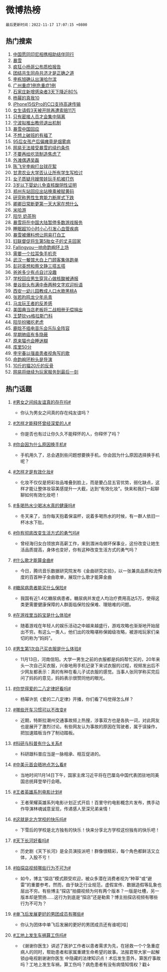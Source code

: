 # 微博热榜

`最后更新时间：2022-11-17 17:07:15 +0800`

## 热门搜索

1. [中国愿同印尼相携相助结伴同行](https://m.weibo.cn/search?containerid=100103type%3D1%26t%3D10%26q%3D%23%E4%B8%AD%E5%9B%BD%E6%84%BF%E5%90%8C%E5%8D%B0%E5%B0%BC%E7%9B%B8%E6%90%BA%E7%9B%B8%E5%8A%A9%E7%BB%93%E4%BC%B4%E5%90%8C%E8%A1%8C%23&stream_entry_id=51&isnewpage=1&extparam=seat%3D1%26pos%3D0%26c_type%3D51%26cate%3D10103%26dgr%3D0%26filter_type%3Drealtimehot%26display_time%3D1668676033%26pre_seqid%3D16686760338020166088357&luicode=10000011&lfid=106003type%253D25%2526t%253D3%2526disable_hot%253D1%2526filter_type%253Drealtimehot)
1. [暴雪](https://m.weibo.cn/search?containerid=100103type%3D1%26t%3D10%26q%3D%E6%9A%B4%E9%9B%AA&stream_entry_id=31&isnewpage=1&extparam=seat%3D1%26pos%3D0%26c_type%3D31%26flag%3D16%26cate%3D5001%26lcate%3D5001%26dgr%3D0%26q%3D%25E6%259A%25B4%25E9%259B%25AA%26filter_type%3Drealtimehot%26band_rank%3D1%26realpos%3D1%26display_time%3D1668676033%26pre_seqid%3D16686760338020166088357&luicode=10000011&lfid=106003type%253D25%2526t%253D3%2526disable_hot%253D1%2526filter_type%253Drealtimehot)
1. [疯狂小杨哥公布质检报告](https://m.weibo.cn/search?containerid=100103type%3D1%26t%3D10%26q%3D%23%E7%96%AF%E7%8B%82%E5%B0%8F%E6%9D%A8%E5%93%A5%E5%85%AC%E5%B8%83%E8%B4%A8%E6%A3%80%E6%8A%A5%E5%91%8A%23&stream_entry_id=31&isnewpage=1&extparam=seat%3D1%26pos%3D1%26c_type%3D31%26flag%3D2%26cate%3D5001%26lcate%3D5001%26dgr%3D0%26q%3D%2523%25E7%2596%25AF%25E7%258B%2582%25E5%25B0%258F%25E6%259D%25A8%25E5%2593%25A5%25E5%2585%25AC%25E5%25B8%2583%25E8%25B4%25A8%25E6%25A3%2580%25E6%258A%25A5%25E5%2591%258A%2523%26filter_type%3Drealtimehot%26band_rank%3D2%26realpos%3D2%26display_time%3D1668676033%26pre_seqid%3D16686760338020166088357&luicode=10000011&lfid=106003type%253D25%2526t%253D3%2526disable_hot%253D1%2526filter_type%253Drealtimehot)
1. [团结共生同舟共济才是正确之道](https://m.weibo.cn/search?containerid=100103type%3D1%26t%3D10%26q%3D%23%E5%9B%A2%E7%BB%93%E5%85%B1%E7%94%9F%E5%90%8C%E8%88%9F%E5%85%B1%E6%B5%8E%E6%89%8D%E6%98%AF%E6%AD%A3%E7%A1%AE%E4%B9%8B%E9%81%93%23&stream_entry_id=31&isnewpage=1&extparam=seat%3D1%26pos%3D2%26c_type%3D31%26flag%3D0%26cate%3D5001%26lcate%3D5001%26dgr%3D0%26q%3D%2523%25E5%259B%25A2%25E7%25BB%2593%25E5%2585%25B1%25E7%2594%259F%25E5%2590%258C%25E8%2588%259F%25E5%2585%25B1%25E6%25B5%258E%25E6%2589%258D%25E6%2598%25AF%25E6%25AD%25A3%25E7%25A1%25AE%25E4%25B9%258B%25E9%2581%2593%2523%26filter_type%3Drealtimehot%26band_rank%3D3%26realpos%3D3%26display_time%3D1668676033%26pre_seqid%3D16686760338020166088357&luicode=10000011&lfid=106003type%253D25%2526t%253D3%2526disable_hot%253D1%2526filter_type%253Drealtimehot)
1. [李栋旭确认出演哈尔滨](https://m.weibo.cn/search?containerid=100103type%3D1%26t%3D10%26q%3D%23%E6%9D%8E%E6%A0%8B%E6%97%AD%E7%A1%AE%E8%AE%A4%E5%87%BA%E6%BC%94%E5%93%88%E5%B0%94%E6%BB%A8%23&stream_entry_id=31&isnewpage=1&extparam=seat%3D1%26pos%3D3%26c_type%3D31%26flag%3D1%26cate%3D5001%26lcate%3D5001%26dgr%3D0%26q%3D%2523%25E6%259D%258E%25E6%25A0%258B%25E6%2597%25AD%25E7%25A1%25AE%25E8%25AE%25A4%25E5%2587%25BA%25E6%25BC%2594%25E5%2593%2588%25E5%25B0%2594%25E6%25BB%25A8%2523%26filter_type%3Drealtimehot%26band_rank%3D4%26realpos%3D4%26display_time%3D1668676033%26pre_seqid%3D16686760338020166088357&luicode=10000011&lfid=106003type%253D25%2526t%253D3%2526disable_hot%253D1%2526filter_type%253Drealtimehot)
1. [广州重症1例危重症1例](https://m.weibo.cn/search?containerid=100103type%3D1%26t%3D10%26q%3D%23%E5%B9%BF%E5%B7%9E%E9%87%8D%E7%97%871%E4%BE%8B%E5%8D%B1%E9%87%8D%E7%97%871%E4%BE%8B%23&stream_entry_id=31&isnewpage=1&extparam=seat%3D1%26pos%3D4%26c_type%3D31%26flag%3D1%26cate%3D5001%26lcate%3D5001%26dgr%3D0%26q%3D%2523%25E5%25B9%25BF%25E5%25B7%259E%25E9%2587%258D%25E7%2597%25871%25E4%25BE%258B%25E5%258D%25B1%25E9%2587%258D%25E7%2597%25871%25E4%25BE%258B%2523%26filter_type%3Drealtimehot%26band_rank%3D5%26realpos%3D5%26display_time%3D1668676033%26pre_seqid%3D16686760338020166088357&luicode=10000011&lfid=106003type%253D25%2526t%253D3%2526disable_hot%253D1%2526filter_type%253Drealtimehot)
1. [石家庄新增感染者3天下降近80%](https://m.weibo.cn/search?containerid=100103type%3D1%26t%3D10%26q%3D%23%E7%9F%B3%E5%AE%B6%E5%BA%84%E6%96%B0%E5%A2%9E%E6%84%9F%E6%9F%93%E8%80%853%E5%A4%A9%E4%B8%8B%E9%99%8D%E8%BF%9180%25%23&stream_entry_id=31&isnewpage=1&extparam=seat%3D1%26pos%3D5%26c_type%3D31%26flag%3D0%26cate%3D5001%26lcate%3D5001%26dgr%3D0%26q%3D%2523%25E7%259F%25B3%25E5%25AE%25B6%25E5%25BA%2584%25E6%2596%25B0%25E5%25A2%259E%25E6%2584%259F%25E6%259F%2593%25E8%2580%25853%25E5%25A4%25A9%25E4%25B8%258B%25E9%2599%258D%25E8%25BF%259180%2525%2523%26filter_type%3Drealtimehot%26band_rank%3D6%26realpos%3D6%26display_time%3D1668676033%26pre_seqid%3D16686760338020166088357&luicode=10000011&lfid=106003type%253D25%2526t%253D3%2526disable_hot%253D1%2526filter_type%253Drealtimehot)
1. [杨幂的真我10](https://m.weibo.cn/search?containerid=100103type%3D1%26t%3D10%26q%3D%23%E6%9D%A8%E5%B9%82%E7%9A%84%E7%9C%9F%E6%88%9110%23&stream_entry_id=31&isnewpage=1&extparam=seat%3D1%26pos%3D6%26c_type%3D31%26topic_ad%3D1%26cate%3D5001%26dgr%3D0%26lcate%3D5001%26filter_type%3Drealtimehot%26q%3D%2523%25E6%259D%25A8%25E5%25B9%2582%25E7%259A%2584%25E7%259C%259F%25E6%2588%259110%2523%26adid%3D172658%26band_rank%3D7%26display_time%3D1668676033%26pre_seqid%3D16686760338020166088357&luicode=10000011&lfid=106003type%253D25%2526t%253D3%2526disable_hot%253D1%2526filter_type%253Drealtimehot)
1. [iPhone15仅Pro的C口支持高速传输](https://m.weibo.cn/search?containerid=100103type%3D1%26t%3D10%26q%3D%23iPhone15%E4%BB%85Pro%E7%9A%84C%E5%8F%A3%E6%94%AF%E6%8C%81%E9%AB%98%E9%80%9F%E4%BC%A0%E8%BE%93%23&stream_entry_id=31&isnewpage=1&extparam=seat%3D1%26pos%3D7%26c_type%3D31%26flag%3D1%26cate%3D5001%26lcate%3D5001%26dgr%3D0%26q%3D%2523iPhone15%25E4%25BB%2585Pro%25E7%259A%2584C%25E5%258F%25A3%25E6%2594%25AF%25E6%258C%2581%25E9%25AB%2598%25E9%2580%259F%25E4%25BC%25A0%25E8%25BE%2593%2523%26filter_type%3Drealtimehot%26band_rank%3D7%26realpos%3D7%26display_time%3D1668676033%26pre_seqid%3D16686760338020166088357&luicode=10000011&lfid=106003type%253D25%2526t%253D3%2526disable_hot%253D1%2526filter_type%253Drealtimehot)
1. [女生请假3天被开除再遭索赔11万](https://m.weibo.cn/search?containerid=100103type%3D1%26t%3D10%26q%3D%23%E5%A5%B3%E7%94%9F%E8%AF%B7%E5%81%873%E5%A4%A9%E8%A2%AB%E5%BC%80%E9%99%A4%E5%86%8D%E9%81%AD%E7%B4%A2%E8%B5%9411%E4%B8%87%23&stream_entry_id=31&isnewpage=1&extparam=seat%3D1%26pos%3D8%26c_type%3D31%26flag%3D0%26cate%3D5001%26lcate%3D5001%26dgr%3D0%26q%3D%2523%25E5%25A5%25B3%25E7%2594%259F%25E8%25AF%25B7%25E5%2581%25873%25E5%25A4%25A9%25E8%25A2%25AB%25E5%25BC%2580%25E9%2599%25A4%25E5%2586%258D%25E9%2581%25AD%25E7%25B4%25A2%25E8%25B5%259411%25E4%25B8%2587%2523%26filter_type%3Drealtimehot%26band_rank%3D8%26realpos%3D8%26display_time%3D1668676033%26pre_seqid%3D16686760338020166088357&luicode=10000011&lfid=106003type%253D25%2526t%253D3%2526disable_hot%253D1%2526filter_type%253Drealtimehot)
1. [只有密接人员才会集中隔离](https://m.weibo.cn/search?containerid=100103type%3D1%26t%3D10%26q%3D%23%E5%8F%AA%E6%9C%89%E5%AF%86%E6%8E%A5%E4%BA%BA%E5%91%98%E6%89%8D%E4%BC%9A%E9%9B%86%E4%B8%AD%E9%9A%94%E7%A6%BB%23&stream_entry_id=31&isnewpage=1&extparam=seat%3D1%26pos%3D9%26c_type%3D31%26flag%3D1%26cate%3D5001%26lcate%3D5001%26dgr%3D0%26q%3D%2523%25E5%258F%25AA%25E6%259C%2589%25E5%25AF%2586%25E6%258E%25A5%25E4%25BA%25BA%25E5%2591%2598%25E6%2589%258D%25E4%25BC%259A%25E9%259B%2586%25E4%25B8%25AD%25E9%259A%2594%25E7%25A6%25BB%2523%26filter_type%3Drealtimehot%26band_rank%3D9%26realpos%3D9%26display_time%3D1668676033%26pre_seqid%3D16686760338020166088357&luicode=10000011&lfid=106003type%253D25%2526t%253D3%2526disable_hot%253D1%2526filter_type%253Drealtimehot)
1. [宁波拟推出教师退出机制](https://m.weibo.cn/search?containerid=100103type%3D1%26t%3D10%26q%3D%23%E5%AE%81%E6%B3%A2%E6%8B%9F%E6%8E%A8%E5%87%BA%E6%95%99%E5%B8%88%E9%80%80%E5%87%BA%E6%9C%BA%E5%88%B6%23&stream_entry_id=31&isnewpage=1&extparam=seat%3D1%26pos%3D10%26c_type%3D31%26flag%3D1%26cate%3D5001%26lcate%3D5001%26dgr%3D0%26q%3D%2523%25E5%25AE%2581%25E6%25B3%25A2%25E6%258B%259F%25E6%258E%25A8%25E5%2587%25BA%25E6%2595%2599%25E5%25B8%2588%25E9%2580%2580%25E5%2587%25BA%25E6%259C%25BA%25E5%2588%25B6%2523%26filter_type%3Drealtimehot%26band_rank%3D10%26realpos%3D10%26display_time%3D1668676033%26pre_seqid%3D16686760338020166088357&luicode=10000011&lfid=106003type%253D25%2526t%253D3%2526disable_hot%253D1%2526filter_type%253Drealtimehot)
1. [暴雪中国回应](https://m.weibo.cn/search?containerid=100103type%3D1%26t%3D10%26q%3D%23%E6%9A%B4%E9%9B%AA%E4%B8%AD%E5%9B%BD%E5%9B%9E%E5%BA%94%23&stream_entry_id=31&isnewpage=1&extparam=seat%3D1%26pos%3D11%26c_type%3D31%26flag%3D0%26cate%3D5001%26lcate%3D5001%26dgr%3D0%26q%3D%2523%25E6%259A%25B4%25E9%259B%25AA%25E4%25B8%25AD%25E5%259B%25BD%25E5%259B%259E%25E5%25BA%2594%2523%26filter_type%3Drealtimehot%26band_rank%3D11%26realpos%3D11%26display_time%3D1668676033%26pre_seqid%3D16686760338020166088357&luicode=10000011&lfid=106003type%253D25%2526t%253D3%2526disable_hot%253D1%2526filter_type%253Drealtimehot)
1. [不想上破班的有福了](https://m.weibo.cn/search?containerid=100103type%3D1%26t%3D10%26q%3D%23%E4%B8%8D%E6%83%B3%E4%B8%8A%E7%A0%B4%E7%8F%AD%E7%9A%84%E6%9C%89%E7%A6%8F%E4%BA%86%23&stream_entry_id=31&isnewpage=1&extparam=seat%3D1%26pos%3D12%26c_type%3D31%26flag%3D1%26cate%3D5001%26lcate%3D5001%26dgr%3D0%26q%3D%2523%25E4%25B8%258D%25E6%2583%25B3%25E4%25B8%258A%25E7%25A0%25B4%25E7%258F%25AD%25E7%259A%2584%25E6%259C%2589%25E7%25A6%258F%25E4%25BA%2586%2523%26filter_type%3Drealtimehot%26band_rank%3D12%26realpos%3D12%26display_time%3D1668676033%26pre_seqid%3D16686760338020166088357&luicode=10000011&lfid=106003type%253D25%2526t%253D3%2526disable_hot%253D1%2526filter_type%253Drealtimehot)
1. [95后女孩产后偏瘫竟是烟雾病](https://m.weibo.cn/search?containerid=100103type%3D1%26t%3D10%26q%3D%2395%E5%90%8E%E5%A5%B3%E5%AD%A9%E4%BA%A7%E5%90%8E%E5%81%8F%E7%98%AB%E7%AB%9F%E6%98%AF%E7%83%9F%E9%9B%BE%E7%97%85%23&stream_entry_id=31&isnewpage=1&extparam=seat%3D1%26pos%3D13%26c_type%3D31%26flag%3D0%26cate%3D5001%26lcate%3D5001%26dgr%3D0%26q%3D%252395%25E5%2590%258E%25E5%25A5%25B3%25E5%25AD%25A9%25E4%25BA%25A7%25E5%2590%258E%25E5%2581%258F%25E7%2598%25AB%25E7%25AB%259F%25E6%2598%25AF%25E7%2583%259F%25E9%259B%25BE%25E7%2597%2585%2523%26filter_type%3Drealtimehot%26band_rank%3D13%26realpos%3D13%26display_time%3D1668676033%26pre_seqid%3D16686760338020166088357&luicode=10000011&lfid=106003type%253D25%2526t%253D3%2526disable_hot%253D1%2526filter_type%253Drealtimehot)
1. [网易无法接受暴雪的续约条件](https://m.weibo.cn/search?containerid=100103type%3D1%26t%3D10%26q%3D%23%E7%BD%91%E6%98%93%E6%97%A0%E6%B3%95%E6%8E%A5%E5%8F%97%E6%9A%B4%E9%9B%AA%E7%9A%84%E7%BB%AD%E7%BA%A6%E6%9D%A1%E4%BB%B6%23&stream_entry_id=31&isnewpage=1&extparam=seat%3D1%26pos%3D14%26c_type%3D31%26flag%3D1%26cate%3D5001%26lcate%3D5001%26dgr%3D0%26q%3D%2523%25E7%25BD%2591%25E6%2598%2593%25E6%2597%25A0%25E6%25B3%2595%25E6%258E%25A5%25E5%258F%2597%25E6%259A%25B4%25E9%259B%25AA%25E7%259A%2584%25E7%25BB%25AD%25E7%25BA%25A6%25E6%259D%25A1%25E4%25BB%25B6%2523%26filter_type%3Drealtimehot%26band_rank%3D14%26realpos%3D14%26display_time%3D1668676033%26pre_seqid%3D16686760338020166088357&luicode=10000011&lfid=106003type%253D25%2526t%253D3%2526disable_hot%253D1%2526filter_type%253Drealtimehot)
1. [不要再给吃货制造焦虑了](https://m.weibo.cn/search?containerid=100103type%3D1%26t%3D10%26q%3D%23%E4%B8%8D%E8%A6%81%E5%86%8D%E7%BB%99%E5%90%83%E8%B4%A7%E5%88%B6%E9%80%A0%E7%84%A6%E8%99%91%E4%BA%86%23&stream_entry_id=31&isnewpage=1&extparam=seat%3D1%26pos%3D15%26c_type%3D31%26flag%3D0%26cate%3D5001%26dgr%3D0%26lcate%3D5001%26filter_type%3Drealtimehot%26q%3D%2523%25E4%25B8%258D%25E8%25A6%2581%25E5%2586%258D%25E7%25BB%2599%25E5%2590%2583%25E8%25B4%25A7%25E5%2588%25B6%25E9%2580%25A0%25E7%2584%25A6%25E8%2599%2591%25E4%25BA%2586%2523%26adid%3D172732%26band_rank%3D15%26realpos%3D15%26display_time%3D1668676033%26pre_seqid%3D16686760338020166088357&luicode=10000011&lfid=106003type%253D25%2526t%253D3%2526disable_hot%253D1%2526filter_type%253Drealtimehot)
1. [外滩偶遇吴磊](https://m.weibo.cn/search?containerid=100103type%3D1%26t%3D10%26q%3D%23%E5%A4%96%E6%BB%A9%E5%81%B6%E9%81%87%E5%90%B4%E7%A3%8A%23&stream_entry_id=31&isnewpage=1&extparam=seat%3D1%26pos%3D16%26c_type%3D31%26flag%3D1%26cate%3D5001%26lcate%3D5001%26dgr%3D0%26q%3D%2523%25E5%25A4%2596%25E6%25BB%25A9%25E5%2581%25B6%25E9%2581%2587%25E5%2590%25B4%25E7%25A3%258A%2523%26filter_type%3Drealtimehot%26band_rank%3D16%26realpos%3D16%26display_time%3D1668676033%26pre_seqid%3D16686760338020166088357&luicode=10000011&lfid=106003type%253D25%2526t%253D3%2526disable_hot%253D1%2526filter_type%253Drealtimehot)
1. [陈飞宇李峋打台球花絮](https://m.weibo.cn/search?containerid=100103type%3D1%26t%3D10%26q%3D%23%E9%99%88%E9%A3%9E%E5%AE%87%E6%9D%8E%E5%B3%8B%E6%89%93%E5%8F%B0%E7%90%83%E8%8A%B1%E7%B5%AE%23&stream_entry_id=31&isnewpage=1&extparam=seat%3D1%26pos%3D17%26c_type%3D31%26flag%3D1%26cate%3D5001%26lcate%3D5001%26dgr%3D0%26q%3D%2523%25E9%2599%2588%25E9%25A3%259E%25E5%25AE%2587%25E6%259D%258E%25E5%25B3%258B%25E6%2589%2593%25E5%258F%25B0%25E7%2590%2583%25E8%258A%25B1%25E7%25B5%25AE%2523%26filter_type%3Drealtimehot%26band_rank%3D17%26realpos%3D17%26display_time%3D1668676033%26pre_seqid%3D16686760338020166088357&luicode=10000011&lfid=106003type%253D25%2526t%253D3%2526disable_hot%253D1%2526filter_type%253Drealtimehot)
1. [甘肃农业大学否认让所有学生写检讨](https://m.weibo.cn/search?containerid=100103type%3D1%26t%3D10%26q%3D%23%E7%94%98%E8%82%83%E5%86%9C%E4%B8%9A%E5%A4%A7%E5%AD%A6%E5%90%A6%E8%AE%A4%E8%AE%A9%E6%89%80%E6%9C%89%E5%AD%A6%E7%94%9F%E5%86%99%E6%A3%80%E8%AE%A8%23&stream_entry_id=31&isnewpage=1&extparam=seat%3D1%26pos%3D18%26c_type%3D31%26flag%3D1%26cate%3D5001%26lcate%3D5001%26dgr%3D0%26q%3D%2523%25E7%2594%2598%25E8%2582%2583%25E5%2586%259C%25E4%25B8%259A%25E5%25A4%25A7%25E5%25AD%25A6%25E5%2590%25A6%25E8%25AE%25A4%25E8%25AE%25A9%25E6%2589%2580%25E6%259C%2589%25E5%25AD%25A6%25E7%2594%259F%25E5%2586%2599%25E6%25A3%2580%25E8%25AE%25A8%2523%26filter_type%3Drealtimehot%26band_rank%3D18%26realpos%3D18%26display_time%3D1668676033%26pre_seqid%3D16686760338020166088357&luicode=10000011&lfid=106003type%253D25%2526t%253D3%2526disable_hot%253D1%2526filter_type%253Drealtimehot)
1. [女子质疑月嫂带娃玩手机被打伤](https://m.weibo.cn/search?containerid=100103type%3D1%26t%3D10%26q%3D%23%E5%A5%B3%E5%AD%90%E8%B4%A8%E7%96%91%E6%9C%88%E5%AB%82%E5%B8%A6%E5%A8%83%E7%8E%A9%E6%89%8B%E6%9C%BA%E8%A2%AB%E6%89%93%E4%BC%A4%23&stream_entry_id=31&isnewpage=1&extparam=seat%3D1%26pos%3D19%26c_type%3D31%26flag%3D0%26cate%3D5001%26lcate%3D5001%26dgr%3D0%26q%3D%2523%25E5%25A5%25B3%25E5%25AD%2590%25E8%25B4%25A8%25E7%2596%2591%25E6%259C%2588%25E5%25AB%2582%25E5%25B8%25A6%25E5%25A8%2583%25E7%258E%25A9%25E6%2589%258B%25E6%259C%25BA%25E8%25A2%25AB%25E6%2589%2593%25E4%25BC%25A4%2523%26filter_type%3Drealtimehot%26band_rank%3D19%26realpos%3D19%26display_time%3D1668676033%26pre_seqid%3D16686760338020166088357&luicode=10000011&lfid=106003type%253D25%2526t%253D3%2526disable_hot%253D1%2526filter_type%253Drealtimehot)
1. [3岁以下婴幼儿免查核酸阴性证明](https://m.weibo.cn/search?containerid=100103type%3D1%26t%3D10%26q%3D%233%E5%B2%81%E4%BB%A5%E4%B8%8B%E5%A9%B4%E5%B9%BC%E5%84%BF%E5%85%8D%E6%9F%A5%E6%A0%B8%E9%85%B8%E9%98%B4%E6%80%A7%E8%AF%81%E6%98%8E%23&stream_entry_id=31&isnewpage=1&extparam=seat%3D1%26pos%3D20%26c_type%3D31%26flag%3D1%26cate%3D5001%26lcate%3D5001%26dgr%3D0%26q%3D%25233%25E5%25B2%2581%25E4%25BB%25A5%25E4%25B8%258B%25E5%25A9%25B4%25E5%25B9%25BC%25E5%2584%25BF%25E5%2585%258D%25E6%259F%25A5%25E6%25A0%25B8%25E9%2585%25B8%25E9%2598%25B4%25E6%2580%25A7%25E8%25AF%2581%25E6%2598%258E%2523%26filter_type%3Drealtimehot%26band_rank%3D20%26realpos%3D20%26display_time%3D1668676033%26pre_seqid%3D16686760338020166088357&luicode=10000011&lfid=106003type%253D25%2526t%253D3%2526disable_hot%253D1%2526filter_type%253Drealtimehot)
1. [郑州东站回应出站换乘被赋黄码](https://m.weibo.cn/search?containerid=100103type%3D1%26t%3D10%26q%3D%23%E9%83%91%E5%B7%9E%E4%B8%9C%E7%AB%99%E5%9B%9E%E5%BA%94%E5%87%BA%E7%AB%99%E6%8D%A2%E4%B9%98%E8%A2%AB%E8%B5%8B%E9%BB%84%E7%A0%81%23&stream_entry_id=31&isnewpage=1&extparam=seat%3D1%26pos%3D21%26c_type%3D31%26flag%3D0%26cate%3D5001%26lcate%3D5001%26dgr%3D0%26q%3D%2523%25E9%2583%2591%25E5%25B7%259E%25E4%25B8%259C%25E7%25AB%2599%25E5%259B%259E%25E5%25BA%2594%25E5%2587%25BA%25E7%25AB%2599%25E6%258D%25A2%25E4%25B9%2598%25E8%25A2%25AB%25E8%25B5%258B%25E9%25BB%2584%25E7%25A0%2581%2523%26filter_type%3Drealtimehot%26band_rank%3D21%26realpos%3D21%26display_time%3D1668676033%26pre_seqid%3D16686760338020166088357&luicode=10000011&lfid=106003type%253D25%2526t%253D3%2526disable_hot%253D1%2526filter_type%253Drealtimehot)
1. [研究称男性生育能力断崖式下跌](https://m.weibo.cn/search?containerid=100103type%3D1%26t%3D10%26q%3D%23%E7%A0%94%E7%A9%B6%E7%A7%B0%E7%94%B7%E6%80%A7%E7%94%9F%E8%82%B2%E8%83%BD%E5%8A%9B%E6%96%AD%E5%B4%96%E5%BC%8F%E4%B8%8B%E8%B7%8C%23&stream_entry_id=31&isnewpage=1&extparam=seat%3D1%26pos%3D22%26c_type%3D31%26flag%3D2%26cate%3D5001%26lcate%3D5001%26dgr%3D0%26q%3D%2523%25E7%25A0%2594%25E7%25A9%25B6%25E7%25A7%25B0%25E7%2594%25B7%25E6%2580%25A7%25E7%2594%259F%25E8%2582%25B2%25E8%2583%25BD%25E5%258A%259B%25E6%2596%25AD%25E5%25B4%2596%25E5%25BC%258F%25E4%25B8%258B%25E8%25B7%258C%2523%26filter_type%3Drealtimehot%26band_rank%3D22%26realpos%3D22%26display_time%3D1668676033%26pre_seqid%3D16686760338020166088357&luicode=10000011&lfid=106003type%253D25%2526t%253D3%2526disable_hot%253D1%2526filter_type%253Drealtimehot)
1. [卿卿日常断更第一天大家在想什么](https://m.weibo.cn/search?containerid=100103type%3D1%26t%3D10%26q%3D%23%E5%8D%BF%E5%8D%BF%E6%97%A5%E5%B8%B8%E6%96%AD%E6%9B%B4%E7%AC%AC%E4%B8%80%E5%A4%A9%E5%A4%A7%E5%AE%B6%E5%9C%A8%E6%83%B3%E4%BB%80%E4%B9%88%23&stream_entry_id=31&isnewpage=1&extparam=seat%3D1%26pos%3D23%26c_type%3D31%26flag%3D1%26cate%3D5001%26lcate%3D5001%26dgr%3D0%26q%3D%2523%25E5%258D%25BF%25E5%258D%25BF%25E6%2597%25A5%25E5%25B8%25B8%25E6%2596%25AD%25E6%259B%25B4%25E7%25AC%25AC%25E4%25B8%2580%25E5%25A4%25A9%25E5%25A4%25A7%25E5%25AE%25B6%25E5%259C%25A8%25E6%2583%25B3%25E4%25BB%2580%25E4%25B9%2588%2523%26filter_type%3Drealtimehot%26band_rank%3D23%26realpos%3D23%26display_time%3D1668676033%26pre_seqid%3D16686760338020166088357&luicode=10000011&lfid=106003type%253D25%2526t%253D3%2526disable_hot%253D1%2526filter_type%253Drealtimehot)
1. [米哈游](https://m.weibo.cn/search?containerid=100103type%3D1%26t%3D10%26q%3D%E7%B1%B3%E5%93%88%E6%B8%B8&stream_entry_id=31&isnewpage=1&extparam=seat%3D1%26pos%3D24%26c_type%3D31%26flag%3D0%26cate%3D5001%26lcate%3D5001%26dgr%3D0%26q%3D%25E7%25B1%25B3%25E5%2593%2588%25E6%25B8%25B8%26filter_type%3Drealtimehot%26band_rank%3D24%26realpos%3D24%26display_time%3D1668676033%26pre_seqid%3D16686760338020166088357&luicode=10000011&lfid=106003type%253D25%2526t%253D3%2526disable_hot%253D1%2526filter_type%253Drealtimehot)
1. [阳华 奶茶狗](https://m.weibo.cn/search?containerid=100103type%3D1%26t%3D10%26q%3D%E9%98%B3%E5%8D%8E+%E5%A5%B6%E8%8C%B6%E7%8B%97&stream_entry_id=31&isnewpage=1&extparam=seat%3D1%26pos%3D25%26c_type%3D31%26flag%3D0%26cate%3D5001%26lcate%3D5001%26dgr%3D0%26q%3D%25E9%2598%25B3%25E5%258D%258E%2520%25E5%25A5%25B6%25E8%258C%25B6%25E7%258B%2597%26filter_type%3Drealtimehot%26band_rank%3D25%26realpos%3D25%26display_time%3D1668676033%26pre_seqid%3D16686760338020166088357&luicode=10000011&lfid=106003type%253D25%2526t%253D3%2526disable_hot%253D1%2526filter_type%253Drealtimehot)
1. [暴雪将在中国大陆暂停多数游戏服务](https://m.weibo.cn/search?containerid=100103type%3D1%26t%3D10%26q%3D%23%E6%9A%B4%E9%9B%AA%E5%B0%86%E5%9C%A8%E4%B8%AD%E5%9B%BD%E5%A4%A7%E9%99%86%E6%9A%82%E5%81%9C%E5%A4%9A%E6%95%B0%E6%B8%B8%E6%88%8F%E6%9C%8D%E5%8A%A1%23&stream_entry_id=31&isnewpage=1&extparam=seat%3D1%26pos%3D26%26c_type%3D31%26flag%3D0%26cate%3D5001%26lcate%3D5001%26dgr%3D0%26q%3D%2523%25E6%259A%25B4%25E9%259B%25AA%25E5%25B0%2586%25E5%259C%25A8%25E4%25B8%25AD%25E5%259B%25BD%25E5%25A4%25A7%25E9%2599%2586%25E6%259A%2582%25E5%2581%259C%25E5%25A4%259A%25E6%2595%25B0%25E6%25B8%25B8%25E6%2588%258F%25E6%259C%258D%25E5%258A%25A1%2523%26filter_type%3Drealtimehot%26band_rank%3D26%26realpos%3D26%26display_time%3D1668676033%26pre_seqid%3D16686760338020166088357&luicode=10000011&lfid=106003type%253D25%2526t%253D3%2526disable_hot%253D1%2526filter_type%253Drealtimehot)
1. [睡眠超10小时小心引发心血管疾病](https://m.weibo.cn/search?containerid=100103type%3D1%26t%3D10%26q%3D%23%E7%9D%A1%E7%9C%A0%E8%B6%8510%E5%B0%8F%E6%97%B6%E5%B0%8F%E5%BF%83%E5%BC%95%E5%8F%91%E5%BF%83%E8%A1%80%E7%AE%A1%E7%96%BE%E7%97%85%23&stream_entry_id=31&isnewpage=1&extparam=seat%3D1%26pos%3D27%26c_type%3D31%26flag%3D0%26cate%3D5001%26lcate%3D5001%26dgr%3D0%26q%3D%2523%25E7%259D%25A1%25E7%259C%25A0%25E8%25B6%258510%25E5%25B0%258F%25E6%2597%25B6%25E5%25B0%258F%25E5%25BF%2583%25E5%25BC%2595%25E5%258F%2591%25E5%25BF%2583%25E8%25A1%2580%25E7%25AE%25A1%25E7%2596%25BE%25E7%2597%2585%2523%26filter_type%3Drealtimehot%26band_rank%3D27%26realpos%3D27%26display_time%3D1668676033%26pre_seqid%3D16686760338020166088357&luicode=10000011&lfid=106003type%253D25%2526t%253D3%2526disable_hot%253D1%2526filter_type%253Drealtimehot)
1. [暴雪被爆料想让网易打白工](https://m.weibo.cn/search?containerid=100103type%3D1%26t%3D10%26q%3D%23%E6%9A%B4%E9%9B%AA%E8%A2%AB%E7%88%86%E6%96%99%E6%83%B3%E8%AE%A9%E7%BD%91%E6%98%93%E6%89%93%E7%99%BD%E5%B7%A5%23&stream_entry_id=31&isnewpage=1&extparam=seat%3D1%26pos%3D28%26c_type%3D31%26flag%3D0%26cate%3D5001%26lcate%3D5001%26dgr%3D0%26q%3D%2523%25E6%259A%25B4%25E9%259B%25AA%25E8%25A2%25AB%25E7%2588%2586%25E6%2596%2599%25E6%2583%25B3%25E8%25AE%25A9%25E7%25BD%2591%25E6%2598%2593%25E6%2589%2593%25E7%2599%25BD%25E5%25B7%25A5%2523%26filter_type%3Drealtimehot%26band_rank%3D28%26realpos%3D28%26display_time%3D1668676033%26pre_seqid%3D16686760338020166088357&luicode=10000011&lfid=106003type%253D25%2526t%253D3%2526disable_hot%253D1%2526filter_type%253Drealtimehot)
1. [妇联督促将生第5胎女子的丈夫回家](https://m.weibo.cn/search?containerid=100103type%3D1%26t%3D10%26q%3D%23%E5%A6%87%E8%81%94%E7%9D%A3%E4%BF%83%E5%B0%86%E7%94%9F%E7%AC%AC5%E8%83%8E%E5%A5%B3%E5%AD%90%E7%9A%84%E4%B8%88%E5%A4%AB%E5%9B%9E%E5%AE%B6%23&stream_entry_id=31&isnewpage=1&extparam=seat%3D1%26pos%3D29%26c_type%3D31%26flag%3D0%26cate%3D5001%26lcate%3D5001%26dgr%3D0%26q%3D%2523%25E5%25A6%2587%25E8%2581%2594%25E7%259D%25A3%25E4%25BF%2583%25E5%25B0%2586%25E7%2594%259F%25E7%25AC%25AC5%25E8%2583%258E%25E5%25A5%25B3%25E5%25AD%2590%25E7%259A%2584%25E4%25B8%2588%25E5%25A4%25AB%25E5%259B%259E%25E5%25AE%25B6%2523%26filter_type%3Drealtimehot%26band_rank%3D29%26realpos%3D29%26display_time%3D1668676033%26pre_seqid%3D16686760338020166088357&luicode=10000011&lfid=106003type%253D25%2526t%253D3%2526disable_hot%253D1%2526filter_type%253Drealtimehot)
1. [Fallingyou一响命韵峋环上场](https://m.weibo.cn/search?containerid=100103type%3D1%26t%3D10%26q%3D%23Fallingyou%E4%B8%80%E5%93%8D%E5%91%BD%E9%9F%B5%E5%B3%8B%E7%8E%AF%E4%B8%8A%E5%9C%BA%23&stream_entry_id=31&isnewpage=1&extparam=seat%3D1%26pos%3D30%26c_type%3D31%26flag%3D1%26cate%3D5001%26lcate%3D5001%26dgr%3D0%26q%3D%2523Fallingyou%25E4%25B8%2580%25E5%2593%258D%25E5%2591%25BD%25E9%259F%25B5%25E5%25B3%258B%25E7%258E%25AF%25E4%25B8%258A%25E5%259C%25BA%2523%26filter_type%3Drealtimehot%26band_rank%3D30%26realpos%3D30%26display_time%3D1668676033%26pre_seqid%3D16686760338020166088357&luicode=10000011&lfid=106003type%253D25%2526t%253D3%2526disable_hot%253D1%2526filter_type%253Drealtimehot)
1. [需要一个拉耳兔手机壳](https://m.weibo.cn/search?containerid=100103type%3D1%26t%3D10%26q%3D%23%E9%9C%80%E8%A6%81%E4%B8%80%E4%B8%AA%E6%8B%89%E8%80%B3%E5%85%94%E6%89%8B%E6%9C%BA%E5%A3%B3%23&stream_entry_id=31&isnewpage=1&extparam=seat%3D1%26pos%3D31%26c_type%3D31%26flag%3D1%26cate%3D5001%26lcate%3D5001%26dgr%3D0%26q%3D%2523%25E9%259C%2580%25E8%25A6%2581%25E4%25B8%2580%25E4%25B8%25AA%25E6%258B%2589%25E8%2580%25B3%25E5%2585%2594%25E6%2589%258B%25E6%259C%25BA%25E5%25A3%25B3%2523%26filter_type%3Drealtimehot%26band_rank%3D31%26realpos%3D31%26display_time%3D1668676033%26pre_seqid%3D16686760338020166088357&luicode=10000011&lfid=106003type%253D25%2526t%253D3%2526disable_hot%253D1%2526filter_type%253Drealtimehot)
1. [武汉一餐馆大白上门顾客集体跑单](https://m.weibo.cn/search?containerid=100103type%3D1%26t%3D10%26q%3D%23%E6%AD%A6%E6%B1%89%E4%B8%80%E9%A4%90%E9%A6%86%E5%A4%A7%E7%99%BD%E4%B8%8A%E9%97%A8%E9%A1%BE%E5%AE%A2%E9%9B%86%E4%BD%93%E8%B7%91%E5%8D%95%23&stream_entry_id=31&isnewpage=1&extparam=seat%3D1%26pos%3D32%26c_type%3D31%26flag%3D1%26cate%3D5001%26lcate%3D5001%26dgr%3D0%26q%3D%2523%25E6%25AD%25A6%25E6%25B1%2589%25E4%25B8%2580%25E9%25A4%2590%25E9%25A6%2586%25E5%25A4%25A7%25E7%2599%25BD%25E4%25B8%258A%25E9%2597%25A8%25E9%25A1%25BE%25E5%25AE%25A2%25E9%259B%2586%25E4%25BD%2593%25E8%25B7%2591%25E5%258D%2595%2523%26filter_type%3Drealtimehot%26band_rank%3D32%26realpos%3D32%26display_time%3D1668676033%26pre_seqid%3D16686760338020166088357&luicode=10000011&lfid=106003type%253D25%2526t%253D3%2526disable_hot%253D1%2526filter_type%253Drealtimehot)
1. [彭冠英想和蔡文静三搭五搭](https://m.weibo.cn/search?containerid=100103type%3D1%26t%3D10%26q%3D%23%E5%BD%AD%E5%86%A0%E8%8B%B1%E6%83%B3%E5%92%8C%E8%94%A1%E6%96%87%E9%9D%99%E4%B8%89%E6%90%AD%E4%BA%94%E6%90%AD%23&stream_entry_id=31&isnewpage=1&extparam=seat%3D1%26pos%3D33%26c_type%3D31%26flag%3D0%26cate%3D5001%26lcate%3D5001%26dgr%3D0%26q%3D%2523%25E5%25BD%25AD%25E5%2586%25A0%25E8%258B%25B1%25E6%2583%25B3%25E5%2592%258C%25E8%2594%25A1%25E6%2596%2587%25E9%259D%2599%25E4%25B8%2589%25E6%2590%25AD%25E4%25BA%2594%25E6%2590%25AD%2523%26filter_type%3Drealtimehot%26band_rank%3D33%26realpos%3D33%26display_time%3D1668676033%26pre_seqid%3D16686760338020166088357&luicode=10000011&lfid=106003type%253D25%2526t%253D3%2526disable_hot%253D1%2526filter_type%253Drealtimehot)
1. [爸爸多少有点自讨没趣](https://m.weibo.cn/search?containerid=100103type%3D1%26t%3D10%26q%3D%23%E7%88%B8%E7%88%B8%E5%A4%9A%E5%B0%91%E6%9C%89%E7%82%B9%E8%87%AA%E8%AE%A8%E6%B2%A1%E8%B6%A3%23&stream_entry_id=31&isnewpage=1&extparam=seat%3D1%26pos%3D34%26c_type%3D31%26flag%3D1%26cate%3D5001%26lcate%3D5001%26dgr%3D0%26q%3D%2523%25E7%2588%25B8%25E7%2588%25B8%25E5%25A4%259A%25E5%25B0%2591%25E6%259C%2589%25E7%2582%25B9%25E8%2587%25AA%25E8%25AE%25A8%25E6%25B2%25A1%25E8%25B6%25A3%2523%26filter_type%3Drealtimehot%26band_rank%3D34%26realpos%3D34%26display_time%3D1668676033%26pre_seqid%3D16686760338020166088357&luicode=10000011&lfid=106003type%253D25%2526t%253D3%2526disable_hot%253D1%2526filter_type%253Drealtimehot)
1. [学校回应男生穿背心做核酸被通报](https://m.weibo.cn/search?containerid=100103type%3D1%26t%3D10%26q%3D%23%E5%AD%A6%E6%A0%A1%E5%9B%9E%E5%BA%94%E7%94%B7%E7%94%9F%E7%A9%BF%E8%83%8C%E5%BF%83%E5%81%9A%E6%A0%B8%E9%85%B8%E8%A2%AB%E9%80%9A%E6%8A%A5%23&stream_entry_id=31&isnewpage=1&extparam=seat%3D1%26pos%3D35%26c_type%3D31%26flag%3D0%26cate%3D5001%26lcate%3D5001%26dgr%3D0%26q%3D%2523%25E5%25AD%25A6%25E6%25A0%25A1%25E5%259B%259E%25E5%25BA%2594%25E7%2594%25B7%25E7%2594%259F%25E7%25A9%25BF%25E8%2583%258C%25E5%25BF%2583%25E5%2581%259A%25E6%25A0%25B8%25E9%2585%25B8%25E8%25A2%25AB%25E9%2580%259A%25E6%258A%25A5%2523%26filter_type%3Drealtimehot%26band_rank%3D35%26realpos%3D35%26display_time%3D1668676033%26pre_seqid%3D16686760338020166088357&luicode=10000011&lfid=106003type%253D25%2526t%253D3%2526disable_hot%253D1%2526filter_type%253Drealtimehot)
1. [曼谷街头布满中泰两种文字欢迎标语](https://m.weibo.cn/search?containerid=100103type%3D1%26t%3D10%26q%3D%23%E6%9B%BC%E8%B0%B7%E8%A1%97%E5%A4%B4%E5%B8%83%E6%BB%A1%E4%B8%AD%E6%B3%B0%E4%B8%A4%E7%A7%8D%E6%96%87%E5%AD%97%E6%AC%A2%E8%BF%8E%E6%A0%87%E8%AF%AD%23&stream_entry_id=31&isnewpage=1&extparam=seat%3D1%26pos%3D36%26c_type%3D31%26flag%3D1%26cate%3D5001%26lcate%3D5001%26dgr%3D0%26q%3D%2523%25E6%259B%25BC%25E8%25B0%25B7%25E8%25A1%2597%25E5%25A4%25B4%25E5%25B8%2583%25E6%25BB%25A1%25E4%25B8%25AD%25E6%25B3%25B0%25E4%25B8%25A4%25E7%25A7%258D%25E6%2596%2587%25E5%25AD%2597%25E6%25AC%25A2%25E8%25BF%258E%25E6%25A0%2587%25E8%25AF%25AD%2523%26filter_type%3Drealtimehot%26band_rank%3D36%26realpos%3D36%26display_time%3D1668676033%26pre_seqid%3D16686760338020166088357&luicode=10000011&lfid=106003type%253D25%2526t%253D3%2526disable_hot%253D1%2526filter_type%253Drealtimehot)
1. [西安一幼儿园教成人口水歌黑桃A](https://m.weibo.cn/search?containerid=100103type%3D1%26t%3D10%26q%3D%23%E8%A5%BF%E5%AE%89%E4%B8%80%E5%B9%BC%E5%84%BF%E5%9B%AD%E6%95%99%E6%88%90%E4%BA%BA%E5%8F%A3%E6%B0%B4%E6%AD%8C%E9%BB%91%E6%A1%83A%23&stream_entry_id=31&isnewpage=1&extparam=seat%3D1%26pos%3D37%26c_type%3D31%26flag%3D0%26cate%3D5001%26lcate%3D5001%26dgr%3D0%26q%3D%2523%25E8%25A5%25BF%25E5%25AE%2589%25E4%25B8%2580%25E5%25B9%25BC%25E5%2584%25BF%25E5%259B%25AD%25E6%2595%2599%25E6%2588%2590%25E4%25BA%25BA%25E5%258F%25A3%25E6%25B0%25B4%25E6%25AD%258C%25E9%25BB%2591%25E6%25A1%2583A%2523%26filter_type%3Drealtimehot%26band_rank%3D37%26realpos%3D37%26display_time%3D1668676033%26pre_seqid%3D16686760338020166088357&luicode=10000011&lfid=106003type%253D25%2526t%253D3%2526disable_hot%253D1%2526filter_type%253Drealtimehot)
1. [张若昀鸣龙少年杀青](https://m.weibo.cn/search?containerid=100103type%3D1%26t%3D10%26q%3D%23%E5%BC%A0%E8%8B%A5%E6%98%80%E9%B8%A3%E9%BE%99%E5%B0%91%E5%B9%B4%E6%9D%80%E9%9D%92%23&stream_entry_id=31&isnewpage=1&extparam=seat%3D1%26pos%3D38%26c_type%3D31%26flag%3D1%26cate%3D5001%26lcate%3D5001%26dgr%3D0%26q%3D%2523%25E5%25BC%25A0%25E8%258B%25A5%25E6%2598%2580%25E9%25B8%25A3%25E9%25BE%2599%25E5%25B0%2591%25E5%25B9%25B4%25E6%259D%2580%25E9%259D%2592%2523%26filter_type%3Drealtimehot%26band_rank%3D38%26realpos%3D38%26display_time%3D1668676033%26pre_seqid%3D16686760338020166088357&luicode=10000011&lfid=106003type%253D25%2526t%253D3%2526disable_hot%253D1%2526filter_type%253Drealtimehot)
1. [马龙玩王者的反差感](https://m.weibo.cn/search?containerid=100103type%3D1%26t%3D10%26q%3D%23%E9%A9%AC%E9%BE%99%E7%8E%A9%E7%8E%8B%E8%80%85%E7%9A%84%E5%8F%8D%E5%B7%AE%E6%84%9F%23&stream_entry_id=31&isnewpage=1&extparam=seat%3D1%26pos%3D39%26c_type%3D31%26flag%3D1%26cate%3D5001%26lcate%3D5001%26dgr%3D0%26q%3D%2523%25E9%25A9%25AC%25E9%25BE%2599%25E7%258E%25A9%25E7%258E%258B%25E8%2580%2585%25E7%259A%2584%25E5%258F%258D%25E5%25B7%25AE%25E6%2584%259F%2523%26filter_type%3Drealtimehot%26band_rank%3D39%26realpos%3D39%26display_time%3D1668676033%26pre_seqid%3D16686760338020166088357&luicode=10000011&lfid=106003type%253D25%2526t%253D3%2526disable_hot%253D1%2526filter_type%253Drealtimehot)
1. [美国典当店老板将二战相册无偿捐出](https://m.weibo.cn/search?containerid=100103type%3D1%26t%3D10%26q%3D%23%E7%BE%8E%E5%9B%BD%E5%85%B8%E5%BD%93%E5%BA%97%E8%80%81%E6%9D%BF%E5%B0%86%E4%BA%8C%E6%88%98%E7%9B%B8%E5%86%8C%E6%97%A0%E5%81%BF%E6%8D%90%E5%87%BA%23&stream_entry_id=31&isnewpage=1&extparam=seat%3D1%26pos%3D40%26c_type%3D31%26flag%3D0%26cate%3D5001%26lcate%3D5001%26dgr%3D0%26q%3D%2523%25E7%25BE%258E%25E5%259B%25BD%25E5%2585%25B8%25E5%25BD%2593%25E5%25BA%2597%25E8%2580%2581%25E6%259D%25BF%25E5%25B0%2586%25E4%25BA%258C%25E6%2588%2598%25E7%259B%25B8%25E5%2586%258C%25E6%2597%25A0%25E5%2581%25BF%25E6%258D%2590%25E5%2587%25BA%2523%26filter_type%3Drealtimehot%26band_rank%3D40%26realpos%3D40%26display_time%3D1668676033%26pre_seqid%3D16686760338020166088357&luicode=10000011&lfid=106003type%253D25%2526t%253D3%2526disable_hot%253D1%2526filter_type%253Drealtimehot)
1. [王楚钦vs格拉斯门科](https://m.weibo.cn/search?containerid=100103type%3D1%26t%3D10%26q%3D%23%E7%8E%8B%E6%A5%9A%E9%92%A6vs%E6%A0%BC%E6%8B%89%E6%96%AF%E9%97%A8%E7%A7%91%23&stream_entry_id=31&isnewpage=1&extparam=seat%3D1%26pos%3D41%26c_type%3D31%26flag%3D1%26cate%3D5001%26lcate%3D5001%26dgr%3D0%26q%3D%2523%25E7%258E%258B%25E6%25A5%259A%25E9%2592%25A6vs%25E6%25A0%25BC%25E6%258B%2589%25E6%2596%25AF%25E9%2597%25A8%25E7%25A7%2591%2523%26filter_type%3Drealtimehot%26band_rank%3D41%26realpos%3D41%26display_time%3D1668676033%26pre_seqid%3D16686760338020166088357&luicode=10000011&lfid=106003type%253D25%2526t%253D3%2526disable_hot%253D1%2526filter_type%253Drealtimehot)
1. [阳华扮猪吃老虎](https://m.weibo.cn/search?containerid=100103type%3D1%26t%3D10%26q%3D%23%E9%98%B3%E5%8D%8E%E6%89%AE%E7%8C%AA%E5%90%83%E8%80%81%E8%99%8E%23&stream_entry_id=31&isnewpage=1&extparam=seat%3D1%26pos%3D42%26c_type%3D31%26flag%3D1%26cate%3D5001%26lcate%3D5001%26dgr%3D0%26q%3D%2523%25E9%2598%25B3%25E5%258D%258E%25E6%2589%25AE%25E7%258C%25AA%25E5%2590%2583%25E8%2580%2581%25E8%2599%258E%2523%26filter_type%3Drealtimehot%26band_rank%3D42%26realpos%3D42%26display_time%3D1668676033%26pre_seqid%3D16686760338020166088357&luicode=10000011&lfid=106003type%253D25%2526t%253D3%2526disable_hot%253D1%2526filter_type%253Drealtimehot)
1. [鹿晗不插电音乐会乐队全阵容](https://m.weibo.cn/search?containerid=100103type%3D1%26t%3D10%26q%3D%23%E9%B9%BF%E6%99%97%E4%B8%8D%E6%8F%92%E7%94%B5%E9%9F%B3%E4%B9%90%E4%BC%9A%E4%B9%90%E9%98%9F%E5%85%A8%E9%98%B5%E5%AE%B9%23&stream_entry_id=31&isnewpage=1&extparam=seat%3D1%26pos%3D43%26c_type%3D31%26flag%3D1%26cate%3D5001%26lcate%3D5001%26dgr%3D0%26q%3D%2523%25E9%25B9%25BF%25E6%2599%2597%25E4%25B8%258D%25E6%258F%2592%25E7%2594%25B5%25E9%259F%25B3%25E4%25B9%2590%25E4%25BC%259A%25E4%25B9%2590%25E9%2598%259F%25E5%2585%25A8%25E9%2598%25B5%25E5%25AE%25B9%2523%26filter_type%3Drealtimehot%26band_rank%3D43%26realpos%3D43%26display_time%3D1668676033%26pre_seqid%3D16686760338020166088357&luicode=10000011&lfid=106003type%253D25%2526t%253D3%2526disable_hot%253D1%2526filter_type%253Drealtimehot)
1. [早期肺癌有多隐蔽](https://m.weibo.cn/search?containerid=100103type%3D1%26t%3D10%26q%3D%23%E6%97%A9%E6%9C%9F%E8%82%BA%E7%99%8C%E6%9C%89%E5%A4%9A%E9%9A%90%E8%94%BD%23&stream_entry_id=31&isnewpage=1&extparam=seat%3D1%26pos%3D44%26c_type%3D31%26flag%3D0%26cate%3D5001%26lcate%3D5001%26dgr%3D0%26q%3D%2523%25E6%2597%25A9%25E6%259C%259F%25E8%2582%25BA%25E7%2599%258C%25E6%259C%2589%25E5%25A4%259A%25E9%259A%2590%25E8%2594%25BD%2523%26filter_type%3Drealtimehot%26band_rank%3D44%26realpos%3D44%26display_time%3D1668676033%26pre_seqid%3D16686760338020166088357&luicode=10000011&lfid=106003type%253D25%2526t%253D3%2526disable_hot%253D1%2526filter_type%253Drealtimehot)
1. [原来猫也会睡迷糊](https://m.weibo.cn/search?containerid=100103type%3D1%26t%3D10%26q%3D%23%E5%8E%9F%E6%9D%A5%E7%8C%AB%E4%B9%9F%E4%BC%9A%E7%9D%A1%E8%BF%B7%E7%B3%8A%23&stream_entry_id=31&isnewpage=1&extparam=seat%3D1%26pos%3D45%26c_type%3D31%26flag%3D0%26cate%3D5001%26lcate%3D5001%26dgr%3D0%26q%3D%2523%25E5%258E%259F%25E6%259D%25A5%25E7%258C%25AB%25E4%25B9%259F%25E4%25BC%259A%25E7%259D%25A1%25E8%25BF%25B7%25E7%25B3%258A%2523%26filter_type%3Drealtimehot%26band_rank%3D45%26realpos%3D45%26display_time%3D1668676033%26pre_seqid%3D16686760338020166088357&luicode=10000011&lfid=106003type%253D25%2526t%253D3%2526disable_hot%253D1%2526filter_type%253Drealtimehot)
1. [库里50分](https://m.weibo.cn/search?containerid=100103type%3D1%26t%3D10%26q%3D%23%E5%BA%93%E9%87%8C50%E5%88%86%23&stream_entry_id=31&isnewpage=1&extparam=seat%3D1%26pos%3D46%26c_type%3D31%26flag%3D0%26cate%3D5001%26lcate%3D5001%26dgr%3D0%26q%3D%2523%25E5%25BA%2593%25E9%2587%258C50%25E5%2588%2586%2523%26filter_type%3Drealtimehot%26band_rank%3D46%26realpos%3D46%26display_time%3D1668676033%26pre_seqid%3D16686760338020166088357&luicode=10000011&lfid=106003type%253D25%2526t%253D3%2526disable_hot%253D1%2526filter_type%253Drealtimehot)
1. [李宇春以强直患者视角写的歌](https://m.weibo.cn/search?containerid=100103type%3D1%26t%3D10%26q%3D%23%E6%9D%8E%E5%AE%87%E6%98%A5%E4%BB%A5%E5%BC%BA%E7%9B%B4%E6%82%A3%E8%80%85%E8%A7%86%E8%A7%92%E5%86%99%E7%9A%84%E6%AD%8C%23&stream_entry_id=31&isnewpage=1&extparam=seat%3D1%26pos%3D47%26c_type%3D31%26flag%3D0%26cate%3D5001%26lcate%3D5001%26dgr%3D0%26q%3D%2523%25E6%259D%258E%25E5%25AE%2587%25E6%2598%25A5%25E4%25BB%25A5%25E5%25BC%25BA%25E7%259B%25B4%25E6%2582%25A3%25E8%2580%2585%25E8%25A7%2586%25E8%25A7%2592%25E5%2586%2599%25E7%259A%2584%25E6%25AD%258C%2523%26filter_type%3Drealtimehot%26band_rank%3D47%26realpos%3D47%26display_time%3D1668676033%26pre_seqid%3D16686760338020166088357&luicode=10000011&lfid=106003type%253D25%2526t%253D3%2526disable_hot%253D1%2526filter_type%253Drealtimehot)
1. [命韵峋环粉头是导演](https://m.weibo.cn/search?containerid=100103type%3D1%26t%3D10%26q%3D%23%E5%91%BD%E9%9F%B5%E5%B3%8B%E7%8E%AF%E7%B2%89%E5%A4%B4%E6%98%AF%E5%AF%BC%E6%BC%94%23&stream_entry_id=31&isnewpage=1&extparam=seat%3D1%26pos%3D48%26c_type%3D31%26flag%3D1%26cate%3D5001%26lcate%3D5001%26dgr%3D0%26q%3D%2523%25E5%2591%25BD%25E9%259F%25B5%25E5%25B3%258B%25E7%258E%25AF%25E7%25B2%2589%25E5%25A4%25B4%25E6%2598%25AF%25E5%25AF%25BC%25E6%25BC%2594%2523%26filter_type%3Drealtimehot%26band_rank%3D48%26realpos%3D48%26display_time%3D1668676033%26pre_seqid%3D16686760338020166088357&luicode=10000011&lfid=106003type%253D25%2526t%253D3%2526disable_hot%253D1%2526filter_type%253Drealtimehot)
1. [10斤的猫20斤的反骨](https://m.weibo.cn/search?containerid=100103type%3D1%26t%3D10%26q%3D%2310%E6%96%A4%E7%9A%84%E7%8C%AB20%E6%96%A4%E7%9A%84%E5%8F%8D%E9%AA%A8%23&stream_entry_id=31&isnewpage=1&extparam=seat%3D1%26pos%3D49%26c_type%3D31%26flag%3D0%26cate%3D5001%26lcate%3D5001%26dgr%3D0%26q%3D%252310%25E6%2596%25A4%25E7%259A%2584%25E7%258C%25AB20%25E6%2596%25A4%25E7%259A%2584%25E5%258F%258D%25E9%25AA%25A8%2523%26filter_type%3Drealtimehot%26band_rank%3D49%26realpos%3D49%26display_time%3D1668676033%26pre_seqid%3D16686760338020166088357&luicode=10000011&lfid=106003type%253D25%2526t%253D3%2526disable_hot%253D1%2526filter_type%253Drealtimehot)
1. [网易将继续为玩家服务到最后一刻](https://m.weibo.cn/search?containerid=100103type%3D1%26t%3D10%26q%3D%23%E7%BD%91%E6%98%93%E5%B0%86%E7%BB%A7%E7%BB%AD%E4%B8%BA%E7%8E%A9%E5%AE%B6%E6%9C%8D%E5%8A%A1%E5%88%B0%E6%9C%80%E5%90%8E%E4%B8%80%E5%88%BB%23&stream_entry_id=31&isnewpage=1&extparam=seat%3D1%26pos%3D50%26c_type%3D31%26flag%3D0%26cate%3D5001%26lcate%3D5001%26dgr%3D0%26q%3D%2523%25E7%25BD%2591%25E6%2598%2593%25E5%25B0%2586%25E7%25BB%25A7%25E7%25BB%25AD%25E4%25B8%25BA%25E7%258E%25A9%25E5%25AE%25B6%25E6%259C%258D%25E5%258A%25A1%25E5%2588%25B0%25E6%259C%2580%25E5%2590%258E%25E4%25B8%2580%25E5%2588%25BB%2523%26filter_type%3Drealtimehot%26band_rank%3D50%26realpos%3D50%26display_time%3D1668676033%26pre_seqid%3D16686760338020166088357&luicode=10000011&lfid=106003type%253D25%2526t%253D3%2526disable_hot%253D1%2526filter_type%253Drealtimehot)

## 热门话题

1. [#男女之间纯友谊真的存在吗#](https://m.weibo.cn/search?containerid=231522type%3D1%26t%3D10%26q%3D%23%E7%94%B7%E5%A5%B3%E4%B9%8B%E9%97%B4%E7%BA%AF%E5%8F%8B%E8%B0%8A%E7%9C%9F%E7%9A%84%E5%AD%98%E5%9C%A8%E5%90%97%23&stream_entry_id=128&isnewpage=1&extparam=seat%3D1%26pos%3D1-0-0%26c_type%3D128%26cate%3D5004%26dgr%3D0%26unitid%3D1668425149389%26lcate%3D5004%26display_time%3D1668676035%26pre_seqid%3D16686760352620166083307&luicode=10000011&lfid=231648_-_4)
    - 你认为男女之间真的存在纯友谊吗？

1. [#怎样才能释怀曾经深爱的人#](https://m.weibo.cn/search?containerid=231522type%3D1%26t%3D10%26q%3D%23%E6%80%8E%E6%A0%B7%E6%89%8D%E8%83%BD%E9%87%8A%E6%80%80%E6%9B%BE%E7%BB%8F%E6%B7%B1%E7%88%B1%E7%9A%84%E4%BA%BA%23&stream_entry_id=128&isnewpage=1&extparam=seat%3D1%26pos%3D1-0-1%26c_type%3D128%26cate%3D5004%26dgr%3D0%26unitid%3D1668416762853%26lcate%3D5004%26display_time%3D1668676035%26pre_seqid%3D16686760352620166083307&luicode=10000011&lfid=231648_-_4)
    - 你是否也有过让你久久不能释怀的人，你释怀了吗？

1. [#你会因为什么原因换手机#](https://m.weibo.cn/search?containerid=231522type%3D1%26t%3D10%26q%3D%23%E4%BD%A0%E4%BC%9A%E5%9B%A0%E4%B8%BA%E4%BB%80%E4%B9%88%E5%8E%9F%E5%9B%A0%E6%8D%A2%E6%89%8B%E6%9C%BA%23&stream_entry_id=128&isnewpage=1&extparam=seat%3D1%26pos%3D1-0-2%26c_type%3D128%26cate%3D5004%26dgr%3D0%26unitid%3D1668411351512%26lcate%3D5004%26display_time%3D1668676035%26pre_seqid%3D16686760352620166083307&luicode=10000011&lfid=231648_-_4)
    - 手机用久了，总会遇到些问题想要换手机，你会因为什么原因选择换手机呢？

1. [#怎样才是有效化妆#](https://m.weibo.cn/search?containerid=231522type%3D1%26t%3D10%26q%3D%23%E6%80%8E%E6%A0%B7%E6%89%8D%E6%98%AF%E6%9C%89%E6%95%88%E5%8C%96%E5%A6%86%23&stream_entry_id=128&isnewpage=1&extparam=seat%3D1%26pos%3D1-0-3%26c_type%3D128%26cate%3D5004%26dgr%3D0%26unitid%3D1668421249821%26lcate%3D5004%26display_time%3D1668676035%26pre_seqid%3D16686760352620166083307&luicode=10000011&lfid=231648_-_4)
    - 化妆不仅仅是把彩妆品堆叠到脸上，而是要凸显五官优势，弱化缺点，这样才能让整体妆容美感提升一大截，达到“有效化妆”。快来和我们一起聊聊如何有效化妆吧！

1. [#多喝热水少喝冰水真的健康吗#](https://m.weibo.cn/search?containerid=231522type%3D1%26t%3D10%26q%3D%23%E5%A4%9A%E5%96%9D%E7%83%AD%E6%B0%B4%E5%B0%91%E5%96%9D%E5%86%B0%E6%B0%B4%E7%9C%9F%E7%9A%84%E5%81%A5%E5%BA%B7%E5%90%97%23&stream_entry_id=128&isnewpage=1&extparam=seat%3D1%26pos%3D1-0-4%26c_type%3D128%26cate%3D5004%26dgr%3D0%26unitid%3D1668354338312%26lcate%3D5004%26display_time%3D1668676035%26pre_seqid%3D16686760352620166083307&luicode=10000011&lfid=231648_-_4)
    - 冬天来了，当你每天抱着保温杯，说着多喝热水的时候，有一群人依旧一杯冰水下肚。

1. [#你有彻底改变生活方式的勇气吗#](https://m.weibo.cn/search?containerid=231522type%3D1%26t%3D10%26q%3D%23%E4%BD%A0%E6%9C%89%E5%BD%BB%E5%BA%95%E6%94%B9%E5%8F%98%E7%94%9F%E6%B4%BB%E6%96%B9%E5%BC%8F%E7%9A%84%E5%8B%87%E6%B0%94%E5%90%97%23&stream_entry_id=128&isnewpage=1&extparam=seat%3D1%26pos%3D1-0-5%26c_type%3D128%26cate%3D5004%26dgr%3D0%26unitid%3D1668311434269%26lcate%3D5004%26display_time%3D1668676035%26pre_seqid%3D16686760352620166083307&luicode=10000011&lfid=231648_-_4)
    - 曾经海归女白领放弃高薪工作，来到涠洲岛做环保事业，这份改变让她生活品质提高，身体也变好，你有这种改变生活方式的勇气吗？

1. [#什么歌才能算金曲#](https://m.weibo.cn/search?containerid=231522type%3D1%26t%3D10%26q%3D%23%E4%BB%80%E4%B9%88%E6%AD%8C%E6%89%8D%E8%83%BD%E7%AE%97%E9%87%91%E6%9B%B2%23&stream_entry_id=128&isnewpage=1&extparam=seat%3D1%26pos%3D1-0-6%26c_type%3D128%26cate%3D5004%26dgr%3D0%26unitid%3D1668425449862%26lcate%3D5004%26display_time%3D1668676035%26pre_seqid%3D16686760352620166083307&luicode=10000011&lfid=231648_-_4)
    - 今日，腾讯音乐数据研究院发布《金曲研究实验》，以一张兼具品质和流传度的百首种子金曲歌单，展现什么歌才能算金曲

1. [#糖尿病患者能买什么保险#](https://m.weibo.cn/search?containerid=231522type%3D1%26t%3D10%26q%3D%23%E7%B3%96%E5%B0%BF%E7%97%85%E6%82%A3%E8%80%85%E8%83%BD%E4%B9%B0%E4%BB%80%E4%B9%88%E4%BF%9D%E9%99%A9%23&stream_entry_id=128&isnewpage=1&extparam=seat%3D1%26pos%3D1-0-7%26c_type%3D128%26cate%3D5004%26dgr%3D0%26unitid%3D1668409545451%26lcate%3D5004%26display_time%3D1668676035%26pre_seqid%3D16686760352620166083307&luicode=10000011&lfid=231648_-_4)
    - 我国有近1.4亿糖尿病患者。糖尿病并发症人均治疗费用高达5万，使得这类更需要健康保障的人群面临保险投保难、理赔难的问题。

1. [#在游戏里当妈宝是什么体验#](https://m.weibo.cn/search?containerid=231522type%3D1%26t%3D10%26q%3D%23%E5%9C%A8%E6%B8%B8%E6%88%8F%E9%87%8C%E5%BD%93%E5%A6%88%E5%AE%9D%E6%98%AF%E4%BB%80%E4%B9%88%E4%BD%93%E9%AA%8C%23&stream_entry_id=128&isnewpage=1&extparam=seat%3D1%26pos%3D1-0-8%26c_type%3D128%26cate%3D5004%26dgr%3D0%26unitid%3D1668312635279%26lcate%3D5004%26display_time%3D1668676035%26pre_seqid%3D16686760352620166083307&luicode=10000011&lfid=231648_-_4)
    - 随着游戏在年轻人的娱乐活动之中越来越盛行，游戏攻略也渐渐地开始层出不穷。有这么一类人，他们出的攻略堪称保姆级攻略，被游戏玩家们亲切的称为“妈妈”。

1. [#男生第1次自己买衣服是什么体验#](https://m.weibo.cn/search?containerid=231522type%3D1%26t%3D10%26q%3D%23%E7%94%B7%E7%94%9F%E7%AC%AC1%E6%AC%A1%E8%87%AA%E5%B7%B1%E4%B9%B0%E8%A1%A3%E6%9C%8D%E6%98%AF%E4%BB%80%E4%B9%88%E4%BD%93%E9%AA%8C%23&stream_entry_id=128&isnewpage=1&extparam=seat%3D1%26pos%3D1-0-9%26c_type%3D128%26cate%3D5004%26dgr%3D0%26unitid%3D1668415249635%26lcate%3D5004%26display_time%3D1668676035%26pre_seqid%3D16686760352620166083307&luicode=10000011&lfid=231648_-_4)
    - 11月13日，河南信阳。大学一男生之前的衣服都是妈妈帮忙买的，20年来头一次自己买衣服，兴奋地用手机记录下来试衣服的过程，视频发出后不少网友都表示：真的有种在看儿子试衣服的感觉。当事人张同学称买完后问了妈妈的意见，妈妈表示很赞同他的眼光。

1. [#你觉得爱的二八定律好看吗#](https://m.weibo.cn/search?containerid=231522type%3D1%26t%3D10%26q%3D%23%E4%BD%A0%E8%A7%89%E5%BE%97%E7%88%B1%E7%9A%84%E4%BA%8C%E5%85%AB%E5%AE%9A%E5%BE%8B%E5%A5%BD%E7%9C%8B%E5%90%97%23&stream_entry_id=128&isnewpage=1&extparam=seat%3D1%26pos%3D1-0-10%26c_type%3D128%26cate%3D5004%26dgr%3D0%26unitid%3D1668423652009%26lcate%3D5004%26display_time%3D1668676035%26pre_seqid%3D16686760352620166083307&luicode=10000011&lfid=231648_-_4)
    - 杨幂许凯《爱的二八定律》开播，你们看了吗觉得怎么样？

1. [#哪些开车习惯可以不改变#](https://m.weibo.cn/search?containerid=231522type%3D1%26t%3D10%26q%3D%23%E5%93%AA%E4%BA%9B%E5%BC%80%E8%BD%A6%E4%B9%A0%E6%83%AF%E5%8F%AF%E4%BB%A5%E4%B8%8D%E6%94%B9%E5%8F%98%23&stream_entry_id=128&isnewpage=1&extparam=seat%3D1%26pos%3D1-0-11%26c_type%3D128%26cate%3D5004%26dgr%3D0%26unitid%3D1668438363735%26lcate%3D5004%26display_time%3D1668676035%26pre_seqid%3D16686760352620166083307&luicode=10000011&lfid=231648_-_4)
    - 近期，特斯拉潮州交通事故频上热搜，涉事双方也是各执一词，对此网友也是展开了激烈讨论。有些网友认为事故的原因在驾驶者，属于误操作，把加速踏板当作了制动踏板。

1. [#科研与科普有什么关系#](https://m.weibo.cn/search?containerid=231522type%3D1%26t%3D10%26q%3D%23%E7%A7%91%E7%A0%94%E4%B8%8E%E7%A7%91%E6%99%AE%E6%9C%89%E4%BB%80%E4%B9%88%E5%85%B3%E7%B3%BB%23&stream_entry_id=128&isnewpage=1&extparam=seat%3D1%26pos%3D1-0-12%26c_type%3D128%26cate%3D5004%26dgr%3D0%26unitid%3D1668426651442%26lcate%3D5004%26display_time%3D1668676035%26pre_seqid%3D16686760352620166083307&luicode=10000011&lfid=231648_-_4)
    - 科研跟科普应当是一脉相承、相互促进的。

1. [#中美元首会晤地点怎么看#](https://m.weibo.cn/search?containerid=231522type%3D1%26t%3D10%26q%3D%23%E4%B8%AD%E7%BE%8E%E5%85%83%E9%A6%96%E4%BC%9A%E6%99%A4%E5%9C%B0%E7%82%B9%E6%80%8E%E4%B9%88%E7%9C%8B%23&stream_entry_id=128&isnewpage=1&extparam=seat%3D1%26pos%3D1-0-13%26c_type%3D128%26cate%3D5004%26dgr%3D0%26unitid%3D1668415571752%26lcate%3D5004%26display_time%3D1668676035%26pre_seqid%3D16686760352620166083307&luicode=10000011&lfid=231648_-_4)
    - 当地时间11月14日下午，国家主席习近平将在巴厘岛中国代表团驻地同美国总统拜登举行会晤。

1. [#王者英雄系列电影计划#](https://m.weibo.cn/search?containerid=231522type%3D1%26t%3D10%26q%3D%23%E7%8E%8B%E8%80%85%E8%8B%B1%E9%9B%84%E7%B3%BB%E5%88%97%E7%94%B5%E5%BD%B1%E8%AE%A1%E5%88%92%23&stream_entry_id=128&isnewpage=1&extparam=seat%3D1%26pos%3D1-0-14%26c_type%3D128%26cate%3D5004%26dgr%3D0%26unitid%3D1668265842908%26lcate%3D5004%26display_time%3D1668676035%26pre_seqid%3D16686760352620166083307&luicode=10000011&lfid=231648_-_4)
    - 王者荣耀英雄系列电影计划正式开启！百里守约电影概念片发布，携手动作导演林魂诚意呈现，传递感人至深兄弟亲情！

1. [#这就是北方学校的快乐吗#](https://m.weibo.cn/search?containerid=231522type%3D1%26t%3D10%26q%3D%23%E8%BF%99%E5%B0%B1%E6%98%AF%E5%8C%97%E6%96%B9%E5%AD%A6%E6%A0%A1%E7%9A%84%E5%BF%AB%E4%B9%90%E5%90%97%23&stream_entry_id=128&isnewpage=1&extparam=seat%3D1%26pos%3D1-0-15%26c_type%3D128%26cate%3D5004%26dgr%3D0%26unitid%3D1668425749952%26lcate%3D5004%26display_time%3D1668676035%26pre_seqid%3D16686760352620166083307&luicode=10000011&lfid=231648_-_4)
    - 下雪后的学校是北方独有的快乐！快来分享北方学校这份独有的快乐吧！

1. [#天下长河好看吗#](https://m.weibo.cn/search?containerid=231522type%3D1%26t%3D10%26q%3D%23%E5%A4%A9%E4%B8%8B%E9%95%BF%E6%B2%B3%E5%A5%BD%E7%9C%8B%E5%90%97%23&stream_entry_id=128&isnewpage=1&extparam=seat%3D1%26pos%3D1-0-16%26c_type%3D128%26cate%3D5004%26dgr%3D0%26unitid%3D1668420049879%26lcate%3D5004%26display_time%3D1668676035%26pre_seqid%3D16686760352620166083307&luicode=10000011&lfid=231648_-_4)
    - 历史剧《天下长河》是全员演技派吧！群像很精彩，每个角色都鲜活又立体，入股不亏！

1. [#拍探店视频哪些行为不可为#](https://m.weibo.cn/search?containerid=231522type%3D1%26t%3D10%26q%3D%23%E6%8B%8D%E6%8E%A2%E5%BA%97%E8%A7%86%E9%A2%91%E5%93%AA%E4%BA%9B%E8%A1%8C%E4%B8%BA%E4%B8%8D%E5%8F%AF%E4%B8%BA%23&stream_entry_id=128&isnewpage=1&extparam=seat%3D1%26pos%3D1-0-17%26c_type%3D128%26cate%3D5004%26dgr%3D0%26unitid%3D1668395142766%26lcate%3D5004%26display_time%3D1668676035%26pre_seqid%3D16686760352620166083307&luicode=10000011&lfid=231648_-_4)
    - 如今，博主“探店”模式颇受欢迎，被众多潜在消费者视为“种草”或“避雷”的重要参考。然而，由于缺乏行业规范，虚假宣传、数据造假等乱象也层出不穷。有些博主“探店”拍摄视频为何有两个版本？一版是吐槽，另一版本却是赞扬……这行为到底是“探店”还是勒索？博主拍探店视频有哪些行为不可为？

1. [#单飞后发展更好的男团成员有哪些#](https://m.weibo.cn/search?containerid=231522type%3D1%26t%3D10%26q%3D%23%E5%8D%95%E9%A3%9E%E5%90%8E%E5%8F%91%E5%B1%95%E6%9B%B4%E5%A5%BD%E7%9A%84%E7%94%B7%E5%9B%A2%E6%88%90%E5%91%98%E6%9C%89%E5%93%AA%E4%BA%9B%23&stream_entry_id=128&isnewpage=1&extparam=seat%3D1%26pos%3D1-0-18%26c_type%3D128%26cate%3D5004%26dgr%3D0%26unitid%3D1668429363494%26lcate%3D5004%26display_time%3D1668676035%26pre_seqid%3D16686760352620166083307&luicode=10000011&lfid=231648_-_4)
    - 你认为团体中单飞后发展的更好的男团成员还有谁呢[哇]

1. [#工地上发生车祸算工伤吗#](https://m.weibo.cn/search?containerid=231522type%3D1%26t%3D10%26q%3D%23%E5%B7%A5%E5%9C%B0%E4%B8%8A%E5%8F%91%E7%94%9F%E8%BD%A6%E7%A5%B8%E7%AE%97%E5%B7%A5%E4%BC%A4%E5%90%97%23&stream_entry_id=128&isnewpage=1&extparam=seat%3D1%26pos%3D1-0-19%26c_type%3D128%26cate%3D5004%26dgr%3D0%26unitid%3D1668413154136%26lcate%3D5004%26display_time%3D1668676035%26pre_seqid%3D16686760352620166083307&luicode=10000011&lfid=231648_-_4)
    - 《谢谢你医生》讲述了医护工作者以患者需求为先，在拯救一个个急重症病人的同时，帮助患者和家属重建生命希望的故事。法报君带大家一起解锁@电视剧谢谢你医生 中隐藏的法律知识点！术后发生意外，算医疗事故吗？工地上发生车祸，算工伤吗？病危患者有没有病情知情权？戳↓

